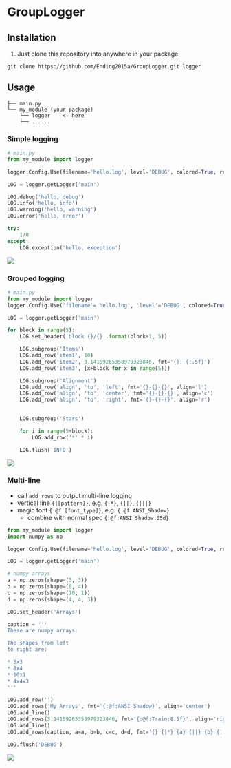 # GroupLogger

## Installation
1. Just clone this repository into anywhere in your package.
```
git clone https://github.com/Ending2015a/GroupLogger.git logger
```

## Usage

```
├── main.py
└── my_module (your package)
    └── logger    <- here
    └── ......
```
### Simple logging
```python
# main.py
from my_module import logger

logger.Config.Use(filename='hello.log', level='DEBUG', colored=True, reset=False)

LOG = logger.getLogger('main')

LOG.debug('hello, debug')
LOG.info('hello, info')
LOG.warning('hello, warning')
LOG.error('hello, error')

try:
    1/0
except:
    LOG.exception('hello, exception')
```

![](https://github.com/Ending2015a/logger/blob/master/image/screenshot.png)

### Grouped logging
```python
# main.py
from my_module import logger
logger.Config.Use('filename'='hello.log', 'level'='DEBUG', colored=True, reset=False)

LOG = logger.getLogger('main')

for block in range(5):
    LOG.set_header('block {}/{}'.format(block+1, 5))

    LOG.subgroup('Items')
    LOG.add_row('item1', 10)
    LOG.add_row('item2', 3.14159265358979323846, fmt='{}: {:.5f}')
    LOG.add_row('item3', [x+block for x in range(5)])

    LOG.subgroup('Alignment')
    LOG.add_row('align', 'to', 'left', fmt='{}-{}-{}', align='l')
    LOG.add_row('align', 'to', 'center', fmt='{}-{}-{}', align='c')
    LOG.add_row('align', 'to', 'right', fmt='{}-{}-{}', align='r')
    

    LOG.subgroup('Stars')

    for i in range(5+block):
        LOG.add_row('*' * i)

    LOG.flush('INFO')

```
![](https://github.com/Ending2015a/GroupLogger/blob/master/image/screenshot2.png)


### Multi-line
* call `add_rows` to output multi-line logging
* vertical line `{|[pattern]}`, e.g. `{|*}`, `{||}`, `{|||}`
* magic font `{:@f:[font_type]}`, e.g. `{:@f:ANSI_Shadow}`
    * combine with normal spec `{:@f:ANSI_Shadow:05d}`

```python
from my_module import logger
import numpy as np

logger.Config.Use(filename='hello.log', level='DEBUG', colored=True, reset=False)

LOG = logger.getLogger('main')

# numpy arrays
a = np.zeros(shape=(3, 3))
b = np.zeros(shape=(8, 4))
c = np.zeros(shape=(10, 1))
d = np.zeros(shape=(4, 4, 3))

LOG.set_header('Arrays')

caption = '''
These are numpy arrays.

The shapes from left
to right are:

* 3x3
* 8x4
* 10x1
* 4x4x3
'''

LOG.add_row('')
LOG.add_rows('My Arrays', fmt='{:@f:ANSI_Shadow}', align='center')
LOG.add_line()
LOG.add_rows(3.14159265358979323846, fmt='{:@f:Train:8.5f}', align='right')
LOG.add_line()
LOG.add_rows(caption, a=a, b=b, c=c, d=d, fmt='{} {|*} {a} {||} {b} {||} {c} {||} {d}')

LOG.flush('DEBUG')
```
![](https://github.com/Ending2015a/GroupLogger/blob/master/image/screenshot3.png)
